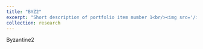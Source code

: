 ```yaml
---
title: "BYZ2"
excerpt: "Short description of portfolio item number 1<br/><img src='/images/sparse_attak3.png'>"
collection: research
---
```


Byzantine2